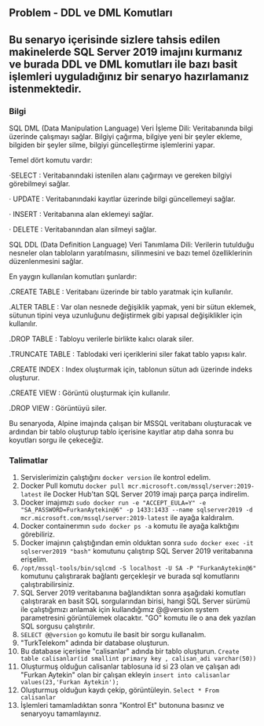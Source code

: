 
## Problem - DDL ve DML Komutları
Bu senaryo içerisinde sizlere tahsis edilen makinelerde SQL Server 2019 imajını kurmanız ve burada DDL ve DML komutları ile bazı basit işlemleri uyguladığınız bir senaryo hazırlamanız istenmektedir.
---

### Bilgi 

SQL DML (Data Manipulation Language) Veri İşleme Dili:
Veritabanında bilgi üzerinde çalışmayı sağlar. Bilgiyi çağırma, bilgiye yeni bir şeyler ekleme, bilgiden bir şeyler silme, bilgiyi güncelleştirme işlemlerini yapar.

Temel dört komutu vardır:

·SELECT : Veritabanındaki istenilen alanı çağırmayı ve gereken bilgiyi görebilmeyi sağlar.

· UPDATE : Veritabanındaki kayıtlar üzerinde bilgi güncellemeyi sağlar.

· INSERT : Veritabanına alan eklemeyi sağlar.

· DELETE : Veritabanından alan silmeyi sağlar.

SQL DDL (Data Definition Language) Veri Tanımlama Dili:
Verilerin tutulduğu nesneler olan tabloların yaratılmasını, silinmesini ve bazı temel özelliklerinin düzenlenmesini sağlar.

En yaygın kullanılan komutları şunlardır:

.CREATE TABLE : Veritabanı üzerinde bir tablo yaratmak için kullanılır.

.ALTER TABLE : Var olan nesnede değişiklik yapmak, yeni bir sütun eklemek, sütunun tipini veya uzunluğunu değiştirmek gibi yapısal değişiklikler için kullanılır.

.DROP TABLE : Tabloyu verilerle birlikte kalıcı olarak siler.

.TRUNCATE TABLE : Tablodaki veri içeriklerini siler fakat tablo yapısı kalır.

.CREATE INDEX : Index oluşturmak için, tablonun sütun adı üzerinde indeks oluşturur.

.CREATE VIEW : Görüntü oluşturmak için kullanılır.

.DROP VIEW : Görüntüyü siler.

Bu senaryoda, Alpine imajında çalışan bir MSSQL veritabanı oluşturacak ve ardından bir tablo oluşturup tablo içerisine kayıtlar atıp daha sonra bu koyutları sorgu ile çekeceğiz.

### Talimatlar

1. Servislerimizin çalıştığını `docker version` ile kontrol edelim.
2. Docker Pull komutu `docker pull mcr.microsoft.com/mssql/server:2019-latest` ile Docker Hub'tan SQL Server 2019 imajı parça parça indirelim.
3. Docker imajımızı `sudo docker run -e "ACCEPT_EULA=Y" -e "SA_PASSWORD=FurkanAytekin@6" -p 1433:1433 --name sqlserver2019 -d mcr.microsoft.com/mssql/server:2019-latest` ile ayağa kaldıralım.
4. Docker containerımın `sudo docker ps -a` komutu ile ayağa kalktığını görebiliriz.
5. Docker imajının çalıştığından emin olduktan sonra `sudo docker exec -it sqlserver2019 "bash"` komutunu çalıştırıp SQL Server 2019 veritabanına erişelim. 
6. `/opt/mssql-tools/bin/sqlcmd -S localhost -U SA -P "FurkanAytekin@6"` komutunu çalıştırarak bağlantı gerçekleşir ve burada sql komutlarını çalıştırabilirsiniz. 
7. SQL Server 2019 veritabanına bağlandıktan sonra aşağıdaki komutları çalıştırarak en basit SQL sorgularından birisi, hangi SQL Server sürümü ile çalıştığımızı anlamak için kullandığımız @@version system parametresini görüntülemek olacaktır.
"GO" komutu ile o ana dek yazılan SQL sorgusu çalıştırılır.
8. `SELECT @@version` `go` komutu ile basit bir sorgu kullanalım.
9. "TurkTelekom" adında bir database oluşturun.
10. Bu database içerisine "calisanlar" adında bir tablo oluşturun. `Create table calisanlar(id smallint primary key , calisan_adi varchar(50))`
11. Oluşturmuş olduğun calisanlar tablosuna id si 23 olan ve çalışan adı "Furkan Aytekin" olan bir çalışan ekleyin `insert into calisanlar values(23,'Furkan Aytekin');`
12. Oluşturmuş olduğun kaydı çekip, görüntüleyin. `Select * From calisanlar`
13. İşlemleri tamamladıktan sonra "Kontrol Et" butonuna basınız ve senaryoyu tamamlayınız.
